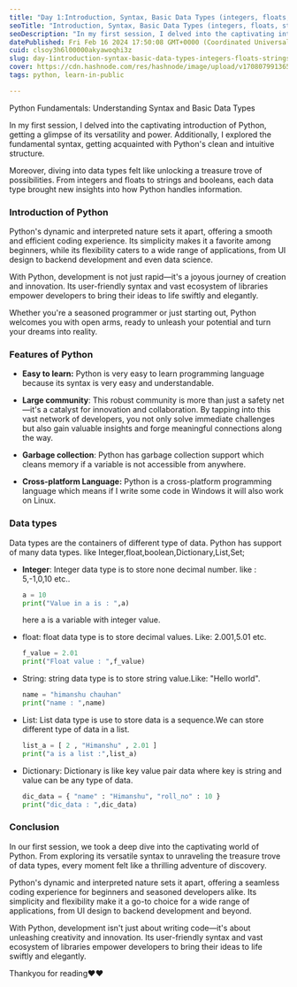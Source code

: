 ```yaml
---
title: "Day 1:Introduction, Syntax, Basic Data Types (integers, floats, strings, booleans)"
seoTitle: "Introduction, Syntax, Basic Data Types (integers, floats, strings"
seoDescription: "In my first session, I delved into the captivating introduction of Python."
datePublished: Fri Feb 16 2024 17:50:08 GMT+0000 (Coordinated Universal Time)
cuid: clsoy3h6l00000akyawoqhi3z
slug: day-1introduction-syntax-basic-data-types-integers-floats-strings-booleans
cover: https://cdn.hashnode.com/res/hashnode/image/upload/v1708079913659/e4a46d6d-4653-4810-95a5-89ae1d52ac81.png
tags: python, learn-in-public

---
```


Python Fundamentals: Understanding Syntax and Basic Data Types

In my first session, I delved into the captivating introduction of Python, getting a glimpse of its versatility and power. Additionally, I explored the fundamental syntax, getting acquainted with Python's clean and intuitive structure.

Moreover, diving into data types felt like unlocking a treasure trove of possibilities. From integers and floats to strings and booleans, each data type brought new insights into how Python handles information.

### Introduction of Python

Python's dynamic and interpreted nature sets it apart, offering a smooth and efficient coding experience. Its simplicity makes it a favorite among beginners, while its flexibility caters to a wide range of applications, from UI design to backend development and even data science.

With Python, development is not just rapid—it's a joyous journey of creation and innovation. Its user-friendly syntax and vast ecosystem of libraries empower developers to bring their ideas to life swiftly and elegantly.

Whether you're a seasoned programmer or just starting out, Python welcomes you with open arms, ready to unleash your potential and turn your dreams into reality.

### Features of Python

* **Easy to learn:** Python is very easy to learn programming language because its syntax is very easy and understandable.
    
* **Large community**: This robust community is more than just a safety net—it's a catalyst for innovation and collaboration. By tapping into this vast network of developers, you not only solve immediate challenges but also gain valuable insights and forge meaningful connections along the way.
    
* **Garbage collection**: Python has garbage collection support which cleans memory if a variable is not accessible from anywhere.
    
* **Cross-platform Language:** Python is a cross-platform programming language which means if I write some code in Windows it will also work on Linux.
    

### Data types

Data types are the containers of different type of data. Python has support of many data types. like Integer,float,boolean,Dictionary,List,Set;

* **Integer**: Integer data type is to store none decimal number. like : 5,-1,0,10 etc..
    
    ```python
    a = 10
    print("Value in a is : ",a)
    ```
    
    here a is a variable with integer value.
    
* float: float data type is to store decimal values. Like: 2.001,5.01 etc.
    
    ```python
    f_value = 2.01
    print("Float value : ",f_value)
    ```
    
* String: string data type is to store string value.Like: "Hello world".
    
    ```python
    name = "himanshu chauhan"
    print("name : ",name)
    ```
    
* List: List data type is use to store data is a sequence.We can store different type of data in a list.
    
    ```python
    list_a = [ 2 , "Himanshu" , 2.01 ]
    print("a is a list :",list_a)
    ```
    
* Dictionary: Dictionary is like key value pair data where key is string and value can be any type of data.
    
    ```python
    dic_data = { "name" : "Himanshu", "roll_no" : 10 }
    print("dic_data : ",dic_data) 
    ```
    

### Conclusion

In our first session, we took a deep dive into the captivating world of Python. From exploring its versatile syntax to unraveling the treasure trove of data types, every moment felt like a thrilling adventure of discovery.

Python's dynamic and interpreted nature sets it apart, offering a seamless coding experience for beginners and seasoned developers alike. Its simplicity and flexibility make it a go-to choice for a wide range of applications, from UI design to backend development and beyond.

With Python, development isn't just about writing code—it's about unleashing creativity and innovation. Its user-friendly syntax and vast ecosystem of libraries empower developers to bring their ideas to life swiftly and elegantly.

Thankyou for reading❤️❤️